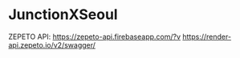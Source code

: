 # JunctionXSeoul

ZEPETO API: 
https://zepeto-api.firebaseapp.com/?v 
https://render-api.zepeto.io/v2/swagger/
